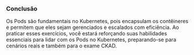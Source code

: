 ### **Conclusão**

Os Pods são fundamentais no Kubernetes, pois encapsulam os contêineres e permitem que eles sejam gerenciados e escalados com eficiência. Ao praticar esses exercícios, você estará reforçando suas habilidades essenciais para lidar com os Pods no Kubernetes, preparando-se para cenários reais e também para o exame CKAD.
